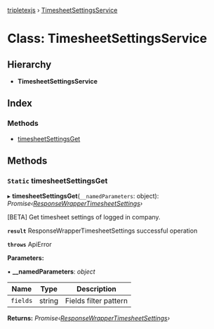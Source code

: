 [tripletexjs](../README.md) › [TimesheetSettingsService](timesheetsettingsservice.md)

# Class: TimesheetSettingsService

## Hierarchy

* **TimesheetSettingsService**

## Index

### Methods

* [timesheetSettingsGet](timesheetsettingsservice.md#static-timesheetsettingsget)

## Methods

### `Static` timesheetSettingsGet

▸ **timesheetSettingsGet**(`__namedParameters`: object): *Promise‹[ResponseWrapperTimesheetSettings](../interfaces/responsewrappertimesheetsettings.md)›*

[BETA] Get timesheet settings of logged in company.

**`result`** ResponseWrapperTimesheetSettings successful operation

**`throws`** ApiError

**Parameters:**

▪ **__namedParameters**: *object*

Name | Type | Description |
------ | ------ | ------ |
`fields` | string | Fields filter pattern |

**Returns:** *Promise‹[ResponseWrapperTimesheetSettings](../interfaces/responsewrappertimesheetsettings.md)›*
